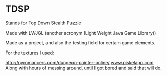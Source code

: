 # TDSP

Stands for Top Down Stealth Puzzle

Made with LWJGL (another acronym (Light Weight Java Game Library))

Made as a project, and also the testing field for certain game elements.

For the textures I used:

http://pyromancers.com/dungeon-painter-online/
www.piskelapp.com
Along with hours of messing around, until I got bored and said that will do.

